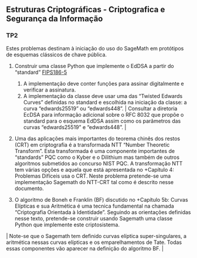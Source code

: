 ## Estruturas Criptográficas - Criptografica e Segurança da Informação

### TP2

Estes problemas destinam à iniciação do uso do SageMath  em protótipos de esquemas clássicos de chave pública.


1. Construir uma classe Python que implemente o  EdDSA a partir do “standard” [FIPS186-5](https://csrc.nist.gov/publications/detail/fips/186/5/draft)
    1. A implementação deve conter funções para assinar digitalmente e verificar a assinatura.
    2. A implementação da classe deve usar  uma das “Twisted Edwards Curves” definidas no standard e escolhida  na iniciação da classe: a curva  “edwards25519” ou “edwards448”.
| Consultar a diretoria  EcDSA para informação adicional sobre o RFC 8032 que propõe o standard para o esquema  EdDSA assim como os parâmetros das curvas “edwards25519” e  “edwards448”. |

2. Uma das aplicações mais importantes do teorema chinês dos restos (CRT) em criptografia é a transformada NTT “Number Theoretic Transform”.  Esta transformada é uma componente importantes de “standards” PQC  como o Kyber e o Dilithium mas também de outros algoritmos submetidos ao concurso NIST PQC.  A transformação NTT tem várias opções e aquela que está apresentada no +Capítulo 4:  Problemas Difíceis  usa o CRT.
    Neste problema pretende-se uma implementação Sagemath  do NTT-CRT tal como é descrito nesse documento.


3. O algoritmo de Boneh e Franklin (BF) discutido no +Capítulo 5b:  Curvas Elípticas e sua Aritmética é uma tecnica fundamental na chamada “Criptografia Orientada à Identidade”. Seguindo as orientações definidas nesse texto, pretende-se construir usando Sagemath uma classe Python que implemente este criptosistema.


| Note-se que o Sagemath tem definido curvas elíptica super-singulares, a  aritmética nessas curvas elípticas e os emparelhamentos de Tate. Todas essas componentes vão aparecer na definição do algoritmo BF. |
